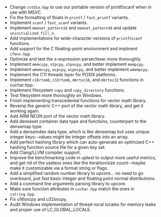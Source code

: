 - Change `cstdio.hpp` to use our portable version of printf/scanf when in use with MSVC.
- Fix the formatting of floats in `printf` / `fast_printf` variants.
- Implement `scanf` / `fast_scanf` variants.
- Implement `memset_pattern16` and `memset_pattern16` and update `uninitialized_fill_n`.
- Add implementations for wide-character versions of `printf`/`scanf` functions.
- Add support for the C floating-point environment and implment `cfenv.hpp`.
- Optimize and test the s-expression parser/lexer more thoroughly.
- Implement `memccpy`, `stpcpy`, `stpncpy`, and better implement `mempcpy`.
- Implement `wmemccpy`, `wcpcpy`, `wcpncpy`, and better implement `wmempcpy`.
- Implement the C11 threads layer for POSIX platforms.
- Implement `c16rtomb`, `c32rtomb`, `mbrtoc16`, and `mbrtoc32` functions in cuchar.hpp.
- Implement filesystem `copy` and `copy_directory` functions.
- Test filesystem more thoroughly on Windows.
- Finish implementing transcedental functions for vector math library.
- Revamp the generic C++ port of the vector math library, and get it working again.
- Add ARM NEON port of the vector math library.
- Add denseset container data type and functions, counterpart to the densemap type.
- Add a denseindex data type, which is like densemap but uses unique integer keys--values might be integer offsets into an array.
- Add perfect hashing library which can auto-generate an optimized C++ hashing function source file for a given key set.
- Add Clang/LLVM compiler support.
- Improve the benchmarking code in uptest to output more useful metrics, and get rid of the useless ones like the iteration/size count--maybe make it customizable via a format string or flags.
- Add a simplified random number library to upcore... no need to go overboard, just fast basic integer and floating point normal distributions.
- Add a command line arguments parsing library to upcore.
- Make sure function attributes in `cuchar.hpp` match the ones in `cstring.hpp`.
- Fix u16sncpy and u32sncpy.
- Audit Windows implementation of thread-local locales for memory leaks and proper use of LC_GLOBAL_LOCALE.


